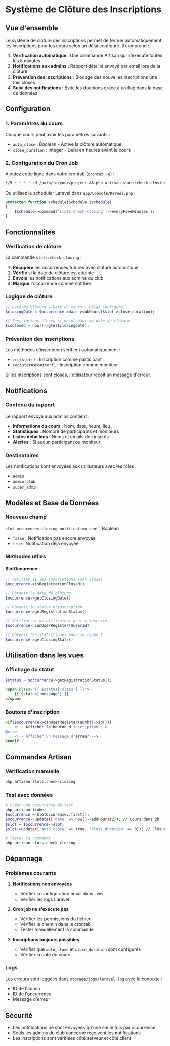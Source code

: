 # Système de Clôture des Inscriptions

## Vue d'ensemble

Le système de clôture des inscriptions permet de fermer automatiquement les inscriptions pour les cours selon un délai configuré. Il comprend :

1. **Vérification automatique** : Une commande Artisan qui s'exécute toutes les 5 minutes
2. **Notifications aux admins** : Rapport détaillé envoyé par email lors de la clôture
3. **Prévention des inscriptions** : Blocage des nouvelles inscriptions une fois closes
4. **Suivi des notifications** : Évite les doublons grâce à un flag dans la base de données

## Configuration

### 1. Paramètres du cours

Chaque cours peut avoir les paramètres suivants :
- `auto_close` : Boolean - Active la clôture automatique
- `close_duration` : Integer - Délai en heures avant le cours

### 2. Configuration du Cron Job

Ajoutez cette ligne dans votre crontab (`crontab -e`) :

```bash
*/5 * * * * cd /path/to/your/project && php artisan slots:check-closing >> /dev/null 2>&1
```

Ou utilisez le scheduler Laravel dans `app/Console/Kernel.php` :

```php
protected function schedule(Schedule $schedule)
{
    $schedule->command('slots:check-closing')->everyFiveMinutes();
}
```

## Fonctionnalités

### Vérification de clôture

La commande `slots:check-closing` :

1. **Récupère** les occurrences futures avec clôture automatique
2. **Vérifie** si la date de clôture est atteinte
3. **Envoie** les notifications aux admins du club
4. **Marque** l'occurrence comme notifiée

### Logique de clôture

```php
// Date de clôture = Date du cours - Délai configuré
$closingDate = $occurrence->date->subHours($slot->close_duration);

// Inscriptions closes si maintenant >= date de clôture
$isClosed = now()->gte($closingDate);
```

### Prévention des inscriptions

Les méthodes d'inscription vérifient automatiquement :
- `register()` : Inscription comme participant
- `registerAsMonitor()` : Inscription comme moniteur

Si les inscriptions sont closes, l'utilisateur reçoit un message d'erreur.

## Notifications

### Contenu du rapport

Le rapport envoyé aux admins contient :

- **Informations du cours** : Nom, date, heure, lieu
- **Statistiques** : Nombre de participants et moniteurs
- **Listes détaillées** : Noms et emails des inscrits
- **Alertes** : Si aucun participant ou moniteur

### Destinataires

Les notifications sont envoyées aux utilisateurs avec les rôles :
- `admin`
- `admin-club`
- `super_admin`

## Modèles et Base de Données

### Nouveau champ

`slot_occurences.closing_notification_sent` : Boolean
- `false` : Notification pas encore envoyée
- `true` : Notification déjà envoyée

### Méthodes utiles

#### SlotOccurence

```php
// Vérifier si les inscriptions sont closes
$occurrence->isRegistrationClosed()

// Obtenir la date de clôture
$occurrence->getClosingDate()

// Obtenir le statut d'inscription
$occurrence->getRegistrationStatus()

// Vérifier si un utilisateur peut s'inscrire
$occurrence->canUserRegister($userId)

// Obtenir les statistiques pour le rapport
$occurrence->getClosingStats()
```

## Utilisation dans les vues

### Affichage du statut

```php
$status = $occurrence->getRegistrationStatus();
```

```html
<span class="{{ $status['class'] }}">
    {{ $status['message'] }}
</span>
```

### Boutons d'inscription

```php
@if($occurrence->canUserRegister(auth()->id()))
    <!-- Afficher le bouton d'inscription -->
@else
    <!-- Afficher un message d'erreur -->
@endif
```

## Commandes Artisan

### Vérification manuelle

```bash
php artisan slots:check-closing
```

### Test avec données

```bash
# Créer une occurrence de test
php artisan tinker
$occurrence = SlotOccurence::first();
$occurrence->update(['date' => now()->addHours(2)); // Cours dans 2h
$slot = $occurrence->slot;
$slot->update(['auto_close' => true, 'close_duration' => 3]); // Clôture dans 3h

# Tester la commande
php artisan slots:check-closing
```

## Dépannage

### Problèmes courants

1. **Notifications non envoyées**
   - Vérifier la configuration email dans `.env`
   - Vérifier les logs Laravel

2. **Cron job ne s'exécute pas**
   - Vérifier les permissions du fichier
   - Vérifier le chemin dans le crontab
   - Tester manuellement la commande

3. **Inscriptions toujours possibles**
   - Vérifier que `auto_close` et `close_duration` sont configurés
   - Vérifier la date du cours

### Logs

Les erreurs sont loggées dans `storage/logs/laravel.log` avec le contexte :
- ID de l'admin
- ID de l'occurrence
- Message d'erreur

## Sécurité

- Les notifications ne sont envoyées qu'une seule fois par occurrence
- Seuls les admins du club concerné reçoivent les notifications
- Les inscriptions sont vérifiées côté serveur et côté client
